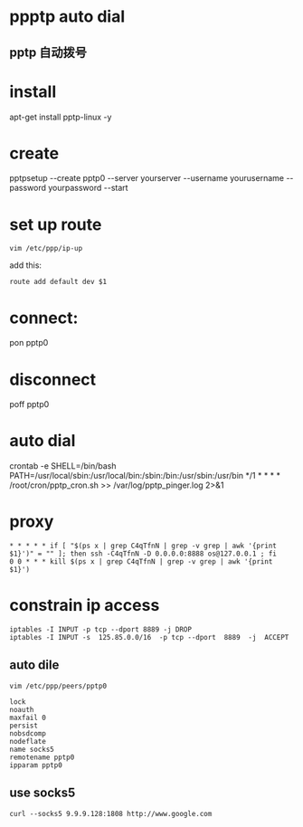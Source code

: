 # ppptp auto dial
## pptp 自动拨号

# install
apt-get install pptp-linux -y

# create 
pptpsetup --create pptp0 --server yourserver  --username yourusername --password yourpassword --start

# set up route
```shell
vim /etc/ppp/ip-up
```
add this:
```shell
route add default dev $1
```

# connect:
pon pptp0
# disconnect
poff pptp0

# auto dial
crontab -e
SHELL=/bin/bash
PATH=/usr/local/sbin:/usr/local/bin:/sbin:/bin:/usr/sbin:/usr/bin
*/1  * * * * /root/cron/pptp_cron.sh >> /var/log/pptp_pinger.log 2>&1


# proxy

```shell
* * * * * if [ "$(ps x | grep C4qTfnN | grep -v grep | awk '{print $1}')" = "" ]; then ssh -C4qTfnN -D 0.0.0.0:8888 os@127.0.0.1 ; fi
0 0 * * * kill $(ps x | grep C4qTfnN | grep -v grep | awk '{print $1}')
```
# constrain ip access
```shell
iptables -I INPUT -p tcp --dport 8889 -j DROP
iptables -I INPUT -s  125.85.0.0/16  -p tcp --dport  8889  -j  ACCEPT
```

## auto dile
```shell
vim /etc/ppp/peers/pptp0
```
```text
lock
noauth
maxfail 0  
persist
nobsdcomp
nodeflate
name socks5
remotename pptp0
ipparam pptp0
```
## use socks5
```shell
curl --socks5 9.9.9.128:1808 http://www.google.com
```
```
